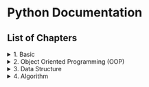 # Python Documentation
## List of Chapters
<details>
<summary>1. Basic</summary>
    1. Data types, Values, Variables and Operators
    2. Branching
    3. Iteration
    4. String Functions
    5.Data Structure I (String, List, Tuple)
    6.Data Structure II (Dictionary)
    7.Function
    8. Scope
    9. File IO
</details>
<details>
<summary>2. Object Oriented Programming (OOP)</summary>
</details>
<details>
<summary>3. Data Structure</summary>
</details>
<details>
<summary>4. Algorithm</summary>
</details>
